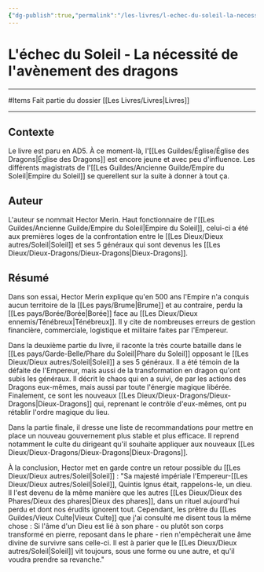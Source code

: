 ```yaml
---
{"dg-publish":true,"permalink":"/les-livres/l-echec-du-soleil-la-necessite-de-l-avenement-des-dragons/"}
---
```


# L'échec du Soleil - La nécessité de l'avènement des dragons
---
#Items
Fait partie du dossier [[Les Livres/Livres\|Livres]]

-------
## Contexte
Le livre est paru en AD5. À ce moment-là, l'[[Les Guildes/Église/Église des Dragons\|Église des Dragons]] est encore jeune et avec peu d'influence. Les différents magistrats de l'[[Les Guildes/Ancienne Guilde/Empire du Soleil\|Empire du Soleil]] se querellent sur la suite à donner à tout ça.
## Auteur
L'auteur se nommait Hector Merin. Haut fonctionnaire de l'[[Les Guildes/Ancienne Guilde/Empire du Soleil\|Empire du Soleil]], celui-ci a été aux premières loges de la confrontation entre le [[Les Dieux/Dieux autres/Soleil\|Soleil]] et ses 5 généraux qui sont devenus les [[Les Dieux/Dieux-Dragons/Dieux-Dragons\|Dieux-Dragons]].
## Résumé
Dans son essai, Hector Merin explique qu'en 500 ans l'Empire n'a conquis aucun territoire de la [[Les pays/Brume\|Brume]] et au contraire, perdu la [[Les pays/Borée/Borée\|Borée]] face au [[Les Dieux/Dieux ennemis/Ténébreux\|Ténébreux]]. Il y cite de nombreuses erreurs de gestion financière, commerciale, logistique et militaire faites par l'Empereur.

Dans la deuxième partie du livre, il raconte la très courte bataille dans le [[Les pays/Garde-Belle/Phare du Soleil\|Phare du Soleil]] opposant le [[Les Dieux/Dieux autres/Soleil\|Soleil]] a ses 5 généraux. Il a été témoin de la défaite de l'Empereur, mais aussi de la transformation en dragon qu'ont subis les généraux. Il décrit le chaos qui en a suivi, de par les actions des Dragons eux-mêmes, mais aussi par toute l'énergie magique libérée. Finalement, ce sont les nouveaux [[Les Dieux/Dieux-Dragons/Dieux-Dragons\|Dieux-Dragons]] qui, reprenant le contrôle d'eux-mêmes, ont pu rétablir l'ordre magique du lieu.

Dans la partie finale, il dresse une liste de recommandations pour mettre en place un nouveau gouvernement plus stable et plus efficace. Il reprend notamment le culte du dirigeant qu'il souhaite appliquer aux nouveaux [[Les Dieux/Dieux-Dragons/Dieux-Dragons\|Dieux-Dragons]].

À la conclusion, Hector met en garde contre un retour possible du [[Les Dieux/Dieux autres/Soleil\|Soleil]] :
"Sa majesté impériale l'Empereur-[[Les Dieux/Dieux autres/Soleil\|Soleil]], Quintis Ignus était, rappelons-le, un dieu. Il l'est devenu de la même manière que les autres [[Les Dieux/Dieux des Phares/Dieux des phares\|Dieux des phares]], dans un rituel aujourd'hui perdu et dont nos érudits ignorent tout. Cependant, les prêtre du [[Les Guildes/Vieux Culte\|Vieux Culte]] que j'ai consulté me disent tous la même chose : Si l'âme d'un Dieu est lié à son phare - ou plutôt son corps transformé en pierre, reposant dans le phare - rien n'empêcherait une âme divine de survivre sans celle-ci. Il est à parier que le [[Les Dieux/Dieux autres/Soleil\|Soleil]] vit toujours, sous une forme ou une autre, et qu'il voudra prendre sa revanche."